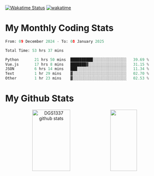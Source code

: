 [![Wakatime Status](https://github.com/noopurphalak/noopurphalak/workflows/wakatime-status-update/badge.svg)](https://github.com/noopurphalak/noopurphalak/actions/workflows/main.yml)
[![wakatime](https://wakatime.com/badge/user/80ace140-ef40-4fdd-b8ed-f3be3d2e1aea.svg)](https://wakatime.com/@80ace140-ef40-4fdd-b8ed-f3be3d2e1aea)

# My Monthly Coding Stats

<!--START_SECTION:waka-->

```python
From: 09 December 2024 - To: 08 January 2025

Total Time: 53 hrs 37 mins

Python       21 hrs 50 mins  ██████████░░░░░░░░░░░░░░░   39.69 %
Vue.js       17 hrs 8 mins   ███████▓░░░░░░░░░░░░░░░░░   31.15 %
JSON         6 hrs 14 mins   ███░░░░░░░░░░░░░░░░░░░░░░   11.34 %
Text         1 hr 29 mins    ▓░░░░░░░░░░░░░░░░░░░░░░░░   02.70 %
Other        1 hr 23 mins    ▓░░░░░░░░░░░░░░░░░░░░░░░░   02.53 %
```

<!--END_SECTION:waka-->

# My Github Stats
<div style="text-align: center;">
  <img width="49%" height="195px" src="https://github-readme-stats-sigma-five.vercel.app/api?username=noopurphalak&show_icons=true&count_private=true&hide_border=true&title_color=00FFFF&icon_color=00FFFF&text_color=00FFFF&bg_color=0d1117" alt="DGS1337 github stats" />
  <img width="41%" height="195px" src="https://github-readme-stats-sigma-five.vercel.app/api/top-langs/?username=noopurphalak&layout=compact&hide_border=true&title_color=00FFFF&text_color=00FFFF&bg_color=0d1117" />
</div>
